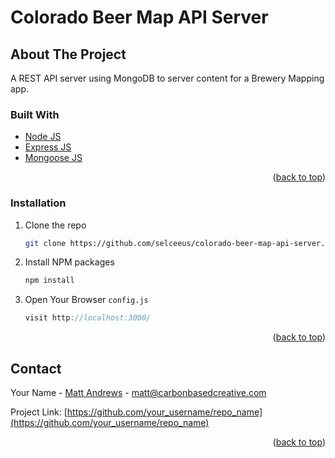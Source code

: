 # Colorado Beer Map API Server

<!-- ABOUT THE PROJECT -->
## About The Project

A REST API server using MongoDB to server content for a Brewery Mapping app.


### Built With

* [Node JS](https://nodejs.org)
* [Express JS](https://expressjs.com)
* [Mongoose JS](https://mongoosejs.com/)


<p align="right">(<a href="#top">back to top</a>)</p>


### Installation

1. Clone the repo
   ```sh
   git clone https://github.com/selceeus/colorado-beer-map-api-server.git
   ```
2. Install NPM packages
   ```sh
   npm install
   ```
3. Open Your Browser `config.js`
   ```js
   visit http://localhost:3000/
   ```

<p align="right">(<a href="#top">back to top</a>)</p>


<!-- CONTACT -->
## Contact

Your Name - [Matt Andrews](https://carbonbasedcreative.com) - matt@carbonbasedcreative.com

Project Link: [https://github.com/your_username/repo_name](https://github.com/your_username/repo_name)

<p align="right">(<a href="#top">back to top</a>)</p>
